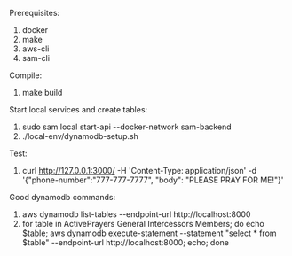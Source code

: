 Prerequisites:
1. docker
2. make
3. aws-cli
4. sam-cli

Compile:
1. make build

Start local services and create tables:
1. sudo sam local start-api --docker-network sam-backend
2. ./local-env/dynamodb-setup.sh 

Test: 
1. curl http://127.0.0.1:3000/ -H 'Content-Type: application/json' -d '{"phone-number":"777-777-7777", "body": "PLEASE PRAY FOR ME!"}'

Good dynamodb commands:
1. aws dynamodb list-tables --endpoint-url http://localhost:8000
2. for table in ActivePrayers General Intercessors Members; do echo $table; aws dynamodb execute-statement --statement "select * from $table" --endpoint-url http://localhost:8000; echo; done